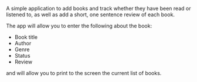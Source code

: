 A simple application to add books and track whether they have been read or listened to, as well as add a short, one sentence review of each book.

The app will allow you to enter the following about the book:

* Book title
* Author
* Genre
* Status
* Review

and will allow you to print to the screen the current list of books.
